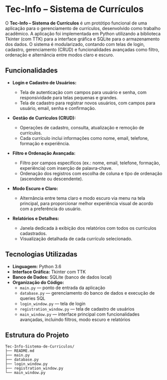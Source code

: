 # Tec-Info – Sistema de Currículos

O **Tec-Info – Sistema de Currículos** é um protótipo funcional de uma aplicação para o gerenciamento de currículos, desenvolvido como trabalho acadêmico. A aplicação foi implementada em Python utilizando a biblioteca Tkinter (com TTK) para a interface gráfica e SQLite para o armazenamento dos dados. O sistema é modularizado, contando com telas de login, cadastro, gerenciamento (CRUD) e funcionalidades avançadas como filtro, ordenação e alternância entre modos claro e escuro.

## Funcionalidades

- **Login e Cadastro de Usuários:**  
  - Tela de autenticação com campos para usuário e senha, com responsividade para telas pequenas e grandes.
  - Tela de cadastro para registrar novos usuários, com campos para usuário, email, senha e confirmação.
  
- **Gestão de Currículos (CRUD):**  
  - Operações de cadastro, consulta, atualização e remoção de currículos.
  - Cada currículo inclui informações como nome, email, telefone, formação e experiência.
  
- **Filtro e Ordenação Avançada:**  
  - Filtro por campos específicos (ex.: nome, email, telefone, formação, experiência) com inserção de palavra‑chave.
  - Ordenação dos registros com escolha de coluna e tipo de ordenação (ascendente ou descendente).
  
- **Modo Escuro e Claro:**  
  - Alternância entre tema claro e modo escuro via menu na tela principal, para proporcionar melhor experiência visual de acordo com a preferência do usuário.
  
- **Relatórios e Detalhes:**  
  - Janela dedicada à exibição dos relatórios com todos os currículos cadastrados.
  - Visualização detalhada de cada currículo selecionado.

## Tecnologias Utilizadas

- **Linguagem:** Python 3.6
- **Interface Gráfica:** Tkinter com TTK  
- **Banco de Dados:** SQLite (banco de dados local)  
- **Organização do Código:**  
  - `main.py` — ponto de entrada da aplicação  
  - `database.py` — gerenciamento do banco de dados e execução de queries SQL  
  - `login_window.py` — tela de login  
  - `registration_window.py` — tela de cadastro de usuários  
  - `main_window.py` — interface principal com funcionalidades avançadas, incluindo filtros, modo escuro e relatórios

## Estrutura do Projeto

```plaintext
Tec-Info-Sistema-de-Curriculos/
├── README.md
├── main.py
├── database.py
├── login_window.py
├── registration_window.py
└── main_window.py
